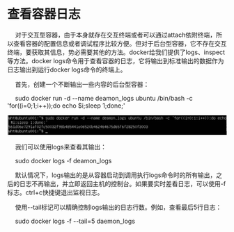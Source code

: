 <h1>查看容器日志</h1>

<p>&emsp; 对于交互型容器，由于本身就存在交互终端或者可以通过attach依附终端，所以查看容器的配置信息或者调试程序比较方便。但对于后台型容器，它不存在交互终端，要获取其信息，势必需要其他的方法。docker给我们提供了logs、inspect等方法。docker logs命令用于查看容器的日志，它将输出到标准输出的数据作为日志输出到运行docker logs命令的终端上。</p>

<p>&emsp; 首先，创建一个不断输出一些内容的后台型容器：</p>
<p>&emsp; sudo docker run -d --name deamon_logs ubuntu /bin/bash -c 'for((i=0;1;i++));do echo $i;sleep 1;done;' <p>
<img src = "./assets/16.png" />

<p>&emsp;  我们可以使用logs来查看其输出：</p>
<p>&emsp;  sudo docker logs -f deamon_logs</p>
<p>&emsp;  默认情况下，logs输出的是从容器启动到调用执行logs命令时的所有输出，之后的日志不再输出，并立即返回主机的控制台。如果要实时差看日志，可以使用-f标志。ctrl+c快捷键退出监视日志。</p>
<p>&emsp; 使用--tail标记可以精确控制logs输出的日志行数。例如，查看最后5行日志：</p>
<p>&emsp; sudo docker logs -f --tail=5 daemon_logs</p>

 





